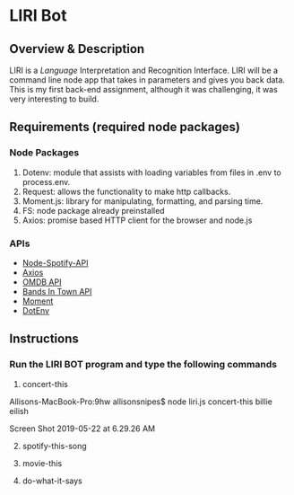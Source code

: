 # LIRI Bot

## Overview & Description

LIRI is a _Language_ Interpretation and Recognition Interface. LIRI will be a command line node app that takes in parameters and gives you back data. This is my first back-end assignment, although it was challenging, it was very interesting to build.

## Requirements (required node packages)

### Node Packages
1. Dotenv: module that assists with loading variables from files in .env to process.env.
2. Request: allows the functionality to make http callbacks.
3. Moment.js: library for manipulating, formatting, and parsing time.
4. FS: node package already preinstalled
5. Axios: promise based HTTP client for the browser and node.js

### APIs

* [Node-Spotify-API](https://www.npmjs.com/package/node-spotify-api)
* [Axios](https://www.npmjs.com/package/axios)
* [OMDB API](http://www.omdbapi.com)
* [Bands In Town API](http://www.artists.bandsintown.com/bandsintown-api)
* [Moment](https://www.npmjs.com/package/moment)
* [DotEnv](https://www.npmjs.com/package/dotenv)

## Instructions

### Run the LIRI BOT program and type the following commands

1. concert-this

Allisons-MacBook-Pro:9hw allisonsnipes$ node liri.js concert-this billie eilish

Screen Shot 2019-05-22 at 6.29.26 AM

2. spotify-this-song

3. movie-this

4.  do-what-it-says
